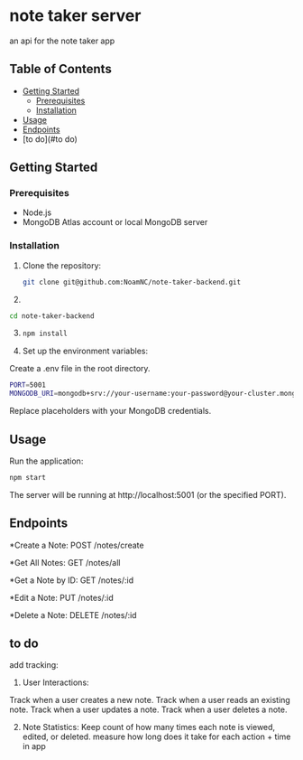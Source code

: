 # note taker server

an api for the note taker app

## Table of Contents

- [Getting Started](#getting-started)
  - [Prerequisites](#prerequisites)
  - [Installation](#installation)
- [Usage](#usage)
- [Endpoints](#endpoints)
- [to do](#to do)


## Getting Started

### Prerequisites

- Node.js
- MongoDB Atlas account or local MongoDB server

### Installation

1. Clone the repository:

   ```bash
   git clone git@github.com:NoamNC/note-taker-backend.git

   ```
2. 

   ```bash
   cd note-taker-backend

   ```

3. 
   ```bash
   npm install
   ```

4. Set up the environment variables:

 Create a .env file in the root directory.

 ```bash
PORT=5001
MONGODB_URI=mongodb+srv://your-username:your-password@your-cluster.mongodb.net/your-database?retryWrites=true&w=majority
```
Replace placeholders with your MongoDB credentials.

## Usage 
Run the application:
```bash
npm start
```
The server will be running at http://localhost:5001 (or the specified PORT).


## Endpoints

*Create a Note:
POST /notes/create

*Get All Notes:
GET /notes/all

*Get a Note by ID:
GET /notes/:id

*Edit a Note:
PUT /notes/:id

*Delete a Note:
DELETE /notes/:id


## to do

add tracking:

1. User Interactions:

Track when a user creates a new note.
Track when a user reads an existing note.
Track when a user updates a note.
Track when a user deletes a note.

2. Note Statistics:
Keep count of how many times each note is viewed, edited, or deleted.
measure how long does it take for each action + time in app